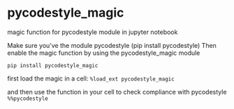 # pycodestyle_magic
magic function for pycodestyle module in jupyter notebook

Make sure you've the module pycodestyle (pip install pycodestyle) Then enable the magic function by using the pycodestyle_magic module

`pip install pycodestyle_magic`

first load the magic in a cell:
`%load_ext pycodestyle_magic`

and then use the function in your cell to check compliance with pycodestyle
`%%pycodestyle`

